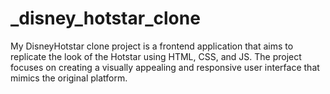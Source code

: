 # _disney_hotstar_clone
My DisneyHotstar clone project is a frontend  application that aims to replicate the look of the Hotstar using HTML, CSS, and JS. The project focuses on creating a visually appealing and responsive user interface that mimics the original platform.
